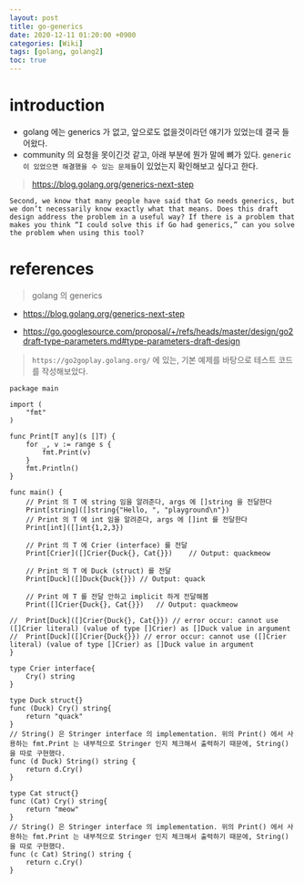 ```yaml
---
layout: post
title: go-generics
date: 2020-12-11 01:20:00 +0900
categories: [Wiki]
tags: [golang, golang2]
toc: true
---
```


# introduction
- golang 에는 generics 가 없고, 앞으로도 없을것이라던 얘기가 있었는데 결국 들어왔다.
- community 의 요청을 못이긴것 같고, 아래 부분에 뭔가 말에 뼈가 있다. `generic 이 있었으면 해결했을 수 있는 문제들`이 있었는지 확인해보고 싶다고 한다.

> https://blog.golang.org/generics-next-step

```
Second, we know that many people have said that Go needs generics, but we don’t necessarily know exactly what that means. Does this draft design address the problem in a useful way? If there is a problem that makes you think “I could solve this if Go had generics,” can you solve the problem when using this tool?
```

# references

> golang 의 generics 
- https://blog.golang.org/generics-next-step

- https://go.googlesource.com/proposal/+/refs/heads/master/design/go2draft-type-parameters.md#type-parameters-draft-design

> `https://go2goplay.golang.org/` 에 있는, 기본 예제를 바탕으로 테스트 코드를 작성해보았다.

```golang
package main

import (
	"fmt"
)

func Print[T any](s []T) {
	for _, v := range s {
		fmt.Print(v) 
	}
	fmt.Println()
}

func main() {
    // Print 의 T 에 string 임을 알려준다, args 에 []string 을 전달한다
    Print[string]([]string{"Hello, ", "playground\n"})
    // Print 의 T 에 int 임을 알려준다, args 에 []int 를 전달한다
	Print[int]([]int{1,2,3})
        
    // Print 의 T 에 Crier (interface) 를 전달
    Print[Crier]([]Crier{Duck{}, Cat{}})	// Output: quackmeow
    
    // Print 의 T 에 Duck (struct) 를 전달
	Print[Duck]([]Duck{Duck{}})	// Output: quack
    
    // Print 에 T 를 전달 안하고 implicit 하게 전달해봄
    Print([]Crier{Duck{}, Cat{}})	// Output: quackmeow

//	Print[Duck]([]Crier{Duck{}, Cat{}}) // error occur: cannot use ([]Crier literal) (value of type []Crier) as []Duck value in argument
//	Print[Duck]([]Crier{Duck{}}) // error occur: cannot use ([]Crier literal) (value of type []Crier) as []Duck value in argument
}

type Crier interface{
	Cry() string
}

type Duck struct{}
func (Duck) Cry() string{
	return "quack"
}
// String() 은 Stringer interface 의 implementation. 위의 Print() 에서 사용하는 fmt.Print 는 내부적으로 Stringer 인지 체크해서 출력하기 때문에, String() 을 따로 구현했다.
func (d Duck) String() string {
	return d.Cry()
}

type Cat struct{}
func (Cat) Cry() string{
	return "meow"
}
// String() 은 Stringer interface 의 implementation. 위의 Print() 에서 사용하는 fmt.Print 는 내부적으로 Stringer 인지 체크해서 출력하기 때문에, String() 을 따로 구현했다.
func (c Cat) String() string {
	return c.Cry()
}
```